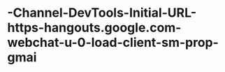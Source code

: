 # -Channel-DevTools-Initial-URL-https-hangouts.google.com-webchat-u-0-load-client-sm-prop-gmai
 ``` Channel: DevTools Initial URL: https://hangouts.google.com/webchat/u/0/load?client=sm&amp;prop=gmail&amp;nav=true&amp;fid=gtn-roster-iframe-id&amp;os=MacIntel&amp;stime=1564574956855&amp;xpc=%7B%22cn%22%3A%22kil4zf%22%2C%22tp%22%3A1%2C%22ifrid%22%3A%22gtn-roster-iframe-id%22%2C%22pu%22%3A%22https%3A%2F%2Fhangouts.google.com%2Fwebchat%2Fu%2F0%2F%22%7D&amp;ec=%5B%22ci%3Aec%22%2Ctrue%2Ctrue%2Cfalse%5D&amp;pvt=AMP3uWarNgGeryl7VDJqSKoXvvi6jUqARYYwY5Xvaz9jljzpiB5weDO1JpQ6ei8hF0RPOBaLduD3NZ-3Vp4bD6NaRZI6EsHe4Q%3D%3D&amp;href=https%3A%2F%2Fmail.google.com%2Fmail%2Fu%2F0%2F%23inbox%3Frel%3D1&amp;pos=l&amp;uiv=2&amp;hl=en&amp;hpc=true&amp;hsm=true&amp;hrc=true&amp;pal=1&amp;uqp=false&amp;gooa=false&amp;gltsi=true&amp;gusm=true&amp;sl=false&amp;hs=%5B%22h_hs%22%2Cnull%2Cnull%2C%5B1%2C0%5D%5D&amp;moleh=380&amp;mmoleh=36&amp;two=https%3A%2F%2Fmail.google.com&amp;host=1&amp;zx=mtp3kdrtnlu6 Chrome Version: 74.0.3729.131 Stack Trace: LHError: NO_FCP     at eval (chrome-devtools://devtools/remote/serve_file/@518a41c1fa7ce1c8bb5e22346e82e42b4d76a96f/audits2_worker/audits2_worker_module.js:1199:206)
